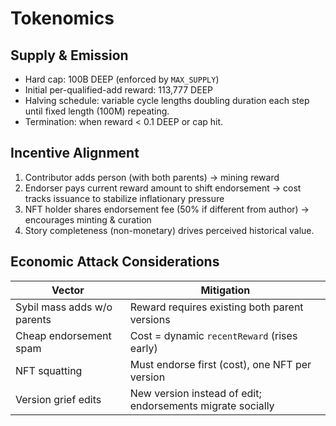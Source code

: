 # Tokenomics

## Supply & Emission
- Hard cap: 100B DEEP (enforced by `MAX_SUPPLY`)
- Initial per-qualified-add reward: 113,777 DEEP
- Halving schedule: variable cycle lengths doubling duration each step until fixed length (100M) repeating.
- Termination: when reward < 0.1 DEEP or cap hit.

## Incentive Alignment
1. Contributor adds person (with both parents) -> mining reward
2. Endorser pays current reward amount to shift endorsement -> cost tracks issuance to stabilize inflationary pressure
3. NFT holder shares endorsement fee (50% if different from author) -> encourages minting & curation
4. Story completeness (non-monetary) drives perceived historical value.

## Economic Attack Considerations
| Vector | Mitigation |
|--------|------------|
| Sybil mass adds w/o parents | Reward requires existing both parent versions |
| Cheap endorsement spam | Cost = dynamic `recentReward` (rises early) |
| NFT squatting | Must endorse first (cost), one NFT per version |
| Version grief edits | New version instead of edit; endorsements migrate socially |